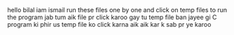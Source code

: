 hello bilal iam ismail run these files one by one 
and click on temp files to run the program 
jab tum aik file pr click karoo gay tu temp file ban jayee gi C program ki
phir us temp file ko click karna aik aik kar k sab pr ye karoo
